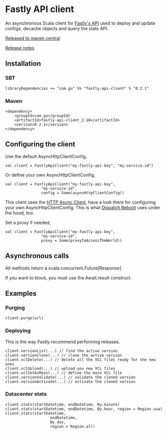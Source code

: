 Fastly API client
=================

An asynchronous Scala client for [Fastly's API](http://docs.fastly.com/api) used to deploy and update configs, decache objects and query the stats API.

[Released to maven central](http://search.maven.org/#browse|948553587)

[Release notes](https://github.com/guardian/fastly-api-client/releases)

## Installation

### SBT

    libraryDependencies += "com.gu" %% "fastly-api-client" % "0.2.1"

### Maven
   
    <dependency>
        <groupId>com.gu</groupId>
        <artifactId>fastly-api-client_2.10</artifactId>
        <version>0.2.1</version>
    </dependency>


## Configuring the client

Use the default AsyncHttpClientConfig,

    val client = FastlyApiClient("my-fastly-api-key", "my-service-id")

Or define your own AsyncHttpClientConfig,

    val client = FastlyApiClient("my-fastly-api-key",
                    "my-service-id",
                    config = Some(asyncHttpClientConfig))

This client uses the [HTTP Async Client](https://github.com/AsyncHttpClient/async-http-client), have a look there for configuring your own AsyncHttpClientConfig. This is what [Dispatch Reboot](https://github.com/dispatch/reboot) uses under the hood, too.

Set a proxy if needed,

    val client = FastlyApiClient("my-fastly-api-key",
                    "my-service-id",
                    proxy = Some(proxyToAccessTheWorld))


## Asynchronous calls

All methods return a scala.concurrent.Future[Response]

If you want to block, you must use the Await.result construct.

## Examples

### Purging

    client.purge(url)


### Deploying

This is the way Fastly recommend performing releases.

    client.versionList(...) // find the active version
    client.versionClone(...) // clone the active version
    client.vclDelete(...) // delete all the VCL files ready for the new ones
    client.vclUpload(...) // upload you new VCL files
    client.vclSetAsMain(...) // define the main VCL file
    client.versionValidate(...) // validate the cloned version
    client.versionActivate(...) // activate the cloned version


### Datacenter stats

    client.stats(startDatetime, endDatetime, By.minute)
    client.stats(startDatetime, endDatetime, By.hour, region = Region.usa)
    client.stats(startDatetime,
                        endDatetime,
                        By.day,
                        region = Region.all)
